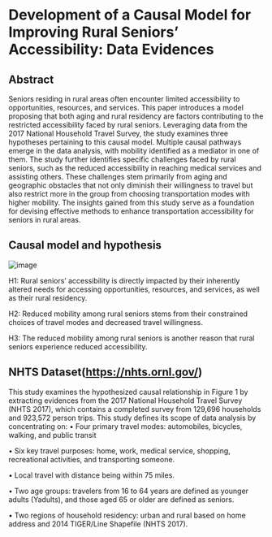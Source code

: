 # Development of a Causal Model for Improving Rural Seniors’ Accessibility: Data Evidences
## Abstract
Seniors residing in rural areas often encounter limited accessibility to opportunities, resources, and services. This paper introduces a model proposing that both aging and rural residency are factors contributing to the restricted accessibility faced by rural seniors. Leveraging data from the 2017 National Household Travel Survey, the study examines three hypotheses pertaining to this causal model. Multiple causal pathways emerge in the data analysis, with mobility identified as a mediator in one of them. The study further identifies specific challenges faced by rural seniors, such as the reduced accessibility in reaching medical services and assisting others. These challenges stem primarily from aging and geographic obstacles that not only diminish their willingness to travel but also restrict more in the group from choosing transportation modes with higher mobility. The insights gained from this study serve as a foundation for devising effective methods to enhance transportation accessibility for seniors in rural areas.
## Causal model and hypothesis
![image](https://github.com/KELISBU/accessibility-among-seniors-in-rura-l-area/assets/130044827/85d6c82c-8039-4ace-9724-ad5045ec3fa6)

H1: Rural seniors’ accessibility is directly impacted by their inherently altered needs for accessing opportunities, resources, and services, as well as their rural residency.

H2: Reduced mobility among rural seniors stems from their constrained choices of travel modes and decreased travel willingness.

H3: The reduced mobility among rural seniors is another reason that rural seniors experience reduced accessibility.
## NHTS Dataset(https://nhts.ornl.gov/)
This study examines the hypothesized causal relationship in Figure 1 by extracting evidences from the 2017 National Household Travel Survey (NHTS 2017), which contains a completed survey from 129,696 households and 923,572 person trips. This study defines its scope of data analysis by concentrating on:
•	Four primary travel modes: automobiles, bicycles, walking, and public transit

•	Six key travel purposes: home, work, medical service, shopping, recreational activities, and transporting someone.

•	Local travel with distance being within 75 miles.

•	Two age groups: travelers from 16 to 64 years are defined as younger adults (Yadults), and those aged 65 or older are defined as seniors.

•	Two regions of household residency: urban and rural based on home address and 2014 TIGER/Line Shapefile (NHTS 2017).

